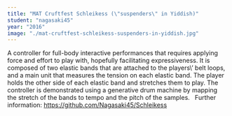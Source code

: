 ```yaml
---
title: "MAT Cruftfest Schleikess (\"suspenders\" in Yiddish)"
student: "nagasaki45"
year: "2016"
image: "./mat-cruftfest-schleikess-suspenders-in-yiddish.jpg"
---
```

A controller for full-body interactive performances that requires applying force and effort to play with, hopefully facilitating expressiveness. It is composed of two elastic bands that are attached to the players\’ belt loops, and a main unit that measures the tension on each elastic band. The player holds the other side of each elastic band and stretches them to play. The controller is demonstrated using a generative drum machine by mapping the stretch of the bands to tempo and the pitch of the samples.
 
Further information: https://github.com/Nagasaki45/Schleikess